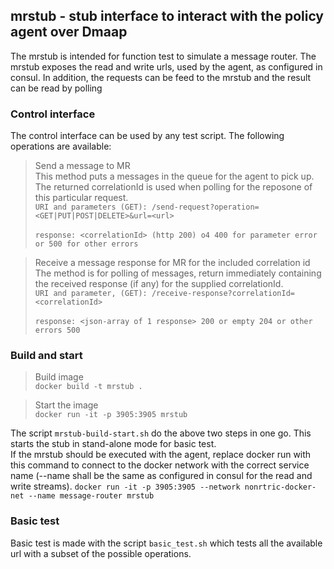 ## mrstub - stub interface to interact with the policy agent over Dmaap ##

The mrstub is intended for function test to simulate a message router.
The mrstub exposes the read and write urls, used by the agent, as configured in consul.
In addition, the requests can be feed to the mrstub and the result can be read by polling


### Control interface ###

The control interface can be used by any test script.
The following operations are available:

>Send a message to MR<br>
This method puts a messages in the queue for the agent to pick up. The returned correlationId is used when polling for the reposone of this particular request.<br>
```URI and parameters (GET): /send-request?operation=<GET|PUT|POST|DELETE>&url=<url>```<br><br>
```response: <correlationId> (http 200) o4 400 for parameter error or 500 for other errors```

>Receive a message response for MR for the included correlation id<br>
The method is for polling of messages, return immediately containing the received response (if any) for the supplied correlationId.<br>
```URI and parameter, (GET): /receive-response?correlationId=<correlationId>```<br><br>
```response: <json-array of 1 response> 200 or empty 204 or other errors 500```

### Build and start ###

>Build image<br>
```docker build -t mrstub .```

>Start the image<br>
```docker run -it -p 3905:3905 mrstub```

The script ```mrstub-build-start.sh``` do the above two steps in one go. This starts the stub in stand-alone mode for basic test.<br>If the mrstub should be executed with the agent, replace docker run with this command to connect to the docker network with the correct service name (--name shall be the same as configured in consul for the read and write streams).
```docker run -it -p 3905:3905 --network nonrtric-docker-net --name message-router mrstub```



### Basic test ###

Basic test is made with the script ```basic_test.sh``` which tests all the available url with a subset of the possible operations.